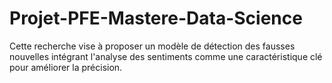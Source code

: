 # Projet-PFE-Mastere-Data-Science
Cette recherche vise à proposer un modèle de détection des fausses nouvelles intégrant l'analyse des sentiments comme une caractéristique clé pour améliorer la précision. 
